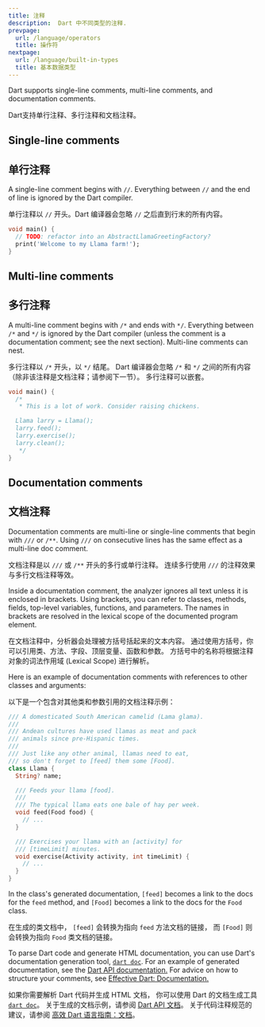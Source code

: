 ```yaml
---
title: 注释
description:  Dart 中不同类型的注释.
prevpage:
  url: /language/operators
  title: 操作符
nextpage:
  url: /language/built-in-types
  title: 基本数据类型
---
```


Dart supports single-line comments, multi-line comments, and
documentation comments.

Dart支持单行注释、多行注释和文档注释。


## Single-line comments

## 单行注释

A single-line comment begins with `//`. Everything between `//` and the
end of line is ignored by the Dart compiler.

单行注释以 `//` 开头。Dart 编译器会忽略 `//` 之后直到行末的所有内容。

<?code-excerpt "misc/lib/language_tour/comments.dart (single-line-comments)"?>
```dart
void main() {
  // TODO: refactor into an AbstractLlamaGreetingFactory?
  print('Welcome to my Llama farm!');
}
```

## Multi-line comments

## 多行注释

A multi-line comment begins with `/*` and ends with `*/`. Everything
between `/*` and `*/` is ignored by the Dart compiler (unless the
comment is a documentation comment; see the next section). Multi-line
comments can nest.

多行注释以 `/*` 开头，以 `*/` 结尾。
Dart 编译器会忽略 `/*` 和 `*/` 之间的所有内容
（除非该注释是文档注释；请参阅下一节）。
多行注释可以嵌套。

<?code-excerpt "misc/lib/language_tour/comments.dart (multi-line-comments)"?>
```dart
void main() {
  /*
   * This is a lot of work. Consider raising chickens.

  Llama larry = Llama();
  larry.feed();
  larry.exercise();
  larry.clean();
   */
}
```

## Documentation comments

## 文档注释

Documentation comments are multi-line or single-line comments that begin
with `///` or `/**`. Using `///` on consecutive lines has the same
effect as a multi-line doc comment.

文档注释是以 `///` 或 `/**` 开头的多行或单行注释。
连续多行使用 `///` 的注释效果与多行文档注释等效。

Inside a documentation comment, the analyzer ignores all text
unless it is enclosed in brackets. Using brackets, you can refer to
classes, methods, fields, top-level variables, functions, and
parameters. The names in brackets are resolved in the lexical scope of
the documented program element.

在文档注释中，分析器会处理被方括号括起来的文本内容。
通过使用方括号，你可以引用类、方法、字段、顶层变量、函数和参数。
方括号中的名称将根据注释对象的词法作用域 (Lexical Scope) 进行解析。

Here is an example of documentation comments with references to other
classes and arguments:

以下是一个包含对其他类和参数引用的文档注释示例：

<?code-excerpt "misc/lib/language_tour/comments.dart (doc-comments)"?>
```dart
/// A domesticated South American camelid (Lama glama).
///
/// Andean cultures have used llamas as meat and pack
/// animals since pre-Hispanic times.
///
/// Just like any other animal, llamas need to eat,
/// so don't forget to [feed] them some [Food].
class Llama {
  String? name;

  /// Feeds your llama [food].
  ///
  /// The typical llama eats one bale of hay per week.
  void feed(Food food) {
    // ...
  }

  /// Exercises your llama with an [activity] for
  /// [timeLimit] minutes.
  void exercise(Activity activity, int timeLimit) {
    // ...
  }
}
```

In the class's generated documentation, `[feed]` becomes a link
to the docs for the `feed` method,
and `[Food]` becomes a link to the docs for the `Food` class.

在生成的类文档中，
`[feed]` 会转换为指向 `feed` 方法文档的链接，
而 `[Food]` 则会转换为指向 `Food` 类文档的链接。

To parse Dart code and generate HTML documentation, you can use Dart's
documentation generation tool, [`dart doc`](/tools/dart-doc).
For an example of generated documentation, see the 
[Dart API documentation.]({{site.dart-api}}) 
For advice on how to structure your comments, see
[Effective Dart: Documentation.](/effective-dart/documentation)

如果你需要解析 Dart 代码并生成 HTML 文档，
你可以使用 Dart 的文档生成工具 [`dart doc`](/tools/dart-doc)。
关于生成的文档示例，请参阅 [Dart API 文档]({{site.dart-api}})。
关于代码注释规范的建议，请参阅 [高效 Dart 语言指南：文档](/effective-dart/documentation)。
